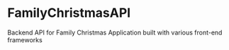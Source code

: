 # FamilyChristmasAPI
Backend API for Family Christmas Application built with various front-end frameworks
